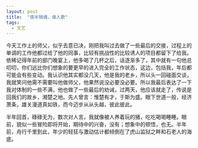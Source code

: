 ```yaml
---
layout: post
title:  "夜半销魂，谁人歌"
tags:
  - 文艺
---
```


今天工作上的师父，似乎去意已决，刚把我叫过去做了一些最后的交接，过程上的单调的工作他都过给了他的同事，比较有挑战性的比较诱人的项目都留下了给我。依稀记得年前的部门晚宴上，他多喝了几杯之后，话逐渐多了，其中就有一句他总叨叨，你们远比你们想象的要更早的进入完全的工作状态，这边，包括我，年后都可能会有些变动。我认识他其实都没几天，他是我的老乡，所以头一回碰面交谈，我就笑问他需不需要叫他做师父，他果然说没必要没必要。所以我最后表达了一下我对体制的一些不满，他也做了一些最后的劝诫，过两天，他应该就走了，传说是回我们的故乡，湘楚之地。先人曾言：惟楚有才，于斯为盛。眼下世道一般，经济萧条，雄关漫道真如铁，而今迈步从从头越，彼此彼此。

半年回首，碌碌无为，数次对人言，我就像被人养着玩的猪，吃吃喝喝睡睡。眼前，貌似一些冒险即将开始，期待中的兴奋，没有；想象中的顿悟，也无。半年前，舟行千里到此，年少的轻狂与激动估计都倾倒在了虎山监狱之畔和石老人的海底。
